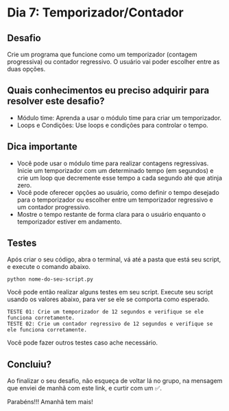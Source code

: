 # Dia 7: Temporizador/Contador

## Desafio
Crie um programa que funcione como um temporizador (contagem progressiva) ou contador regressivo. O usuário vai poder escolher entre as duas opções.

## Quais conhecimentos eu preciso adquirir para resolver este desafio?
- Módulo time: Aprenda a usar o módulo time para criar um temporizador.
- Loops e Condições: Use loops e condições para controlar o tempo.

## Dica importante
- Você pode usar o módulo time para realizar contagens regressivas. Inicie um temporizador com um determinado tempo (em segundos) e crie um loop que decremente esse tempo a cada segundo até que atinja zero.
- Você pode oferecer opções ao usuário, como definir o tempo desejado para o temporizador ou escolher entre um temporizador regressivo e um contador progressivo.
- Mostre o tempo restante de forma clara para o usuário enquanto o temporizador estiver em andamento.

## Testes

Após criar o seu código, abra o terminal, vá até a pasta que está seu script, e execute o comando abaixo.

```
python nome-do-seu-script.py
```

Você pode então realizar alguns testes em seu script. Execute seu script usando os valores abaixo, para ver se ele se comporta como esperado.

```
TESTE 01: Crie um temporizador de 12 segundos e verifique se ele funciona corretamente.
TESTE 02: Crie um contador regressivo de 12 segundos e verifique se ele funciona corretamente.
```

Você pode fazer outros testes caso ache necessário.

## Concluiu?

Ao finalizar o seu desafio, não esqueça de voltar lá no grupo, na mensagem que enviei de manhã com este link, e curtir com um ✅.

Parabéns!!! Amanhã tem mais! 